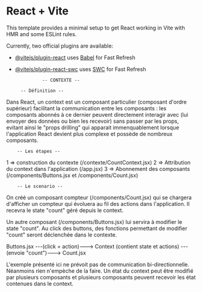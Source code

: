 # React + Vite

This template provides a minimal setup to get React working in Vite with HMR and some ESLint rules.

Currently, two official plugins are available:

- [@vitejs/plugin-react](https://github.com/vitejs/vite-plugin-react/blob/main/packages/plugin-react/README.md) uses [Babel](https://babeljs.io/) for Fast Refresh
- [@vitejs/plugin-react-swc](https://github.com/vitejs/vite-plugin-react-swc) uses [SWC](https://swc.rs/) for Fast Refresh

                -- CONTEXTE --

        -- Définition --

Dans React, un context est un composant particulier (composant d'ordre supérieur) facilitant la communication entre les composants : les composants abonnés à ce dernier peuvent directement interagir avec (lui envoyer des données ou bien les recevoir) sans passer par les props, evitant ainsi le "props drilling" qui apparait immenquablement lorsque l'application React devient plus complexe et possède de nombreux composants.

        -- Les étapes --

1 => construction du contexte (/contexte/CountContext.jsx)
2 => Attribution du context dans l'application (/app.jsx)
3 => Abonnement des composants (/components/Buttons.jsx et /components/Count.jsx)

        -- Le scenario --

On créé un composant compteur (/components/Count.jsx) qui se chargera d'afficher un compteur qui évoluera au fil des actions dans l'application. Il recevra le state "count" géré depuis le context.

Un autre composant (/components/Buttons.jsx) lui servira à modifier le state "count". Au click des buttons, des fonctions permettant de modifier "count" seront déclenchée dans le contexte.

Buttons.jsx ---(click = action)---> Context (contient state et actions) ---(envoie "count")---> Count.jsx

L'exemple présenté ici ne prévoit pas de communication bi-directionnelle. Néanmoins rien n'empèche de la faire. Un état du context peut être modifié par plusieurs composants et plusieurs composants peuvent recevoir les état contenues dans le context.
